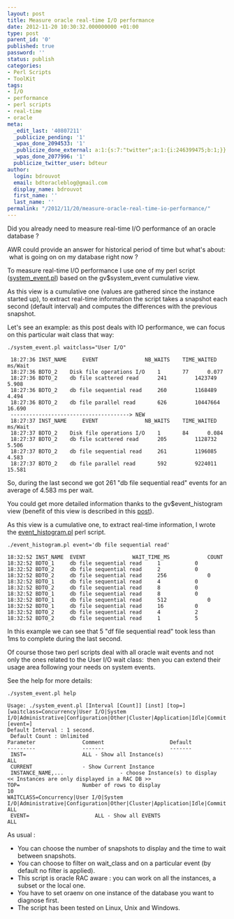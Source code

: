 ```yaml
---
layout: post
title: Measure oracle real-time I/O performance
date: 2012-11-20 10:30:32.000000000 +01:00
type: post
parent_id: '0'
published: true
password: ''
status: publish
categories:
- Perl Scripts
- ToolKit
tags:
- I/O
- performance
- perl scripts
- real-time
- oracle
meta:
  _edit_last: '40807211'
  _publicize_pending: '1'
  _wpas_done_2094533: '1'
  _publicize_done_external: a:1:{s:7:"twitter";a:1:{i:246399475;b:1;}}
  _wpas_done_2077996: '1'
  publicize_twitter_user: bdteur
author:
  login: bdrouvot
  email: bdtoracleblog@gmail.com
  display_name: bdrouvot
  first_name: ''
  last_name: ''
permalink: "/2012/11/20/measure-oracle-real-time-io-performance/"
---
```


Did you already need to measure real-time I/O performance of an oracle database ?

AWR could provide an answer for historical period of time but what's about:  what is going on on my database right now ?

To measure real-time I/O performance I use one of my perl script ([system\_event.pl](http://bdrouvot.wordpress.com/system_event/ "system_event")) based on the gv$system\_event cumulative view.

As this view is a cumulative one (values are gathered since the instance started up), to extract real-time information the script takes a snapshot each second (default interval) and computes the differences with the previous snapshot.

Let's see an example: as this post deals with IO performance, we can focus on this particular wait class that way:

    ./system_event.pl waitclass="User I/O"

     18:27:36 INST_NAME     EVENT               NB_WAITS    TIME_WAITED     ms/Wait
     18:27:36 BDTO_2    Disk file operations I/O    1       77      0.077
     18:27:36 BDTO_2    db file scattered read      241         1423749     5.908
     18:27:36 BDTO_2    db file sequential read     260         1168489     4.494
     18:27:36 BDTO_2    db file parallel read       626         10447664    16.690
     --------------------------------------> NEW
     18:27:37 INST_NAME     EVENT               NB_WAITS    TIME_WAITED     ms/Wait
     18:27:37 BDTO_2    Disk file operations I/O    1       84      0.084
     18:27:37 BDTO_2    db file scattered read      205         1128732     5.506
     18:27:37 BDTO_2    db file sequential read     261         1196085     4.583
     18:27:37 BDTO_2    db file parallel read       592         9224011     15.581

So, during the last second we got 261 "db file sequential read" events for an average of 4.583 ms per wait.

You could get more detailed information thanks to the gv$event\_histogram view (benefit of this view is described in this [post](http://jonathanlewis.wordpress.com/2007/01/10/event-histograms/)).

As this view is a cumulative one, to extract real-time information, I wrote the [event\_histogram.pl](http://bdrouvot.wordpress.com/event_histogram/ "event_histogram") perl script.

    ./event_histogram.pl event='db file sequential read'

    18:32:52 INST_NAME  EVENT               WAIT_TIME_MS            COUNT
    18:32:52 BDTO_1     db file sequential read     1           0
    18:32:52 BDTO_2     db file sequential read     2           0
    18:32:52 BDTO_2     db file sequential read     256             0
    18:32:52 BDTO_1     db file sequential read     4           0
    18:32:52 BDTO_2     db file sequential read     8           0
    18:32:52 BDTO_1     db file sequential read     8           0
    18:32:52 BDTO_1     db file sequential read     512             0
    18:32:52 BDTO_1     db file sequential read     16          0
    18:32:52 BDTO_2     db file sequential read     4           2
    18:32:52 BDTO_2     db file sequential read     1           5

In this example we can see that 5 "df file sequential read" took less than 1ms to complete during the last second.

Of course those two perl scripts deal with all oracle wait events and not only the ones related to the User I/O wait class:  then you can extend their usage area following your needs on system events.

See the help for more details:

    ./system_event.pl help

    Usage: ./system_event.pl [Interval [Count]] [inst] [top=] [waitclass=Concurrency|User I/O|System I/O|Administrative|Configuration|Other|Cluster|Application|Idle|Commit|Network] [event=]
    Default Interval : 1 second.
     Default Count : Unlimited
    Parameter               Comment                     Default 
    ---------               -------                     -------
     INST=                  ALL - Show all Instance(s)                      ALL     
     CURRENT                - Show Current Instance     
     INSTANCE_NAME,...                  - choose Instance(s) to display
    << Instances are only displayed in a RAC DB >>
    TOP=                    Number of rows to display                       10 
    WAITCLASS=Concurrency|User I/O|System I/O|Administrative|Configuration|Other|Cluster|Application|Idle|Commit|Network ALL
     EVENT=                     ALL - Show all EVENTS                       ALL

As usual :

-   You can choose the number of snapshots to display and the time to wait between snapshots.
-   You can choose to filter on wait\_class and on a particular event (by default no filter is applied).
-   This script is oracle RAC aware : you can work on all the instances, a subset or the local one.
-   You have to set oraenv on one instance of the database you want to diagnose first.
-   The script has been tested on Linux, Unix and Windows.
